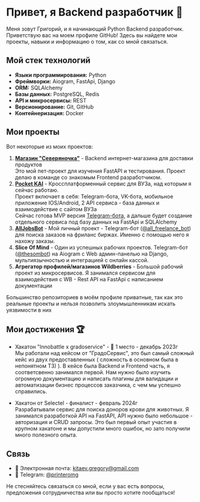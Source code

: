 # Привет, я Backend разработчик 👋

Меня зовут Григорий, и я начинающий Python Backend разработчик. Приветствую вас на моем профиле GitHub! Здесь вы найдете мои проекты, навыки и информацию о том, как со мной связаться.

## Мой стек технологий
- **Языки программирования:** Python
- **Фреймворки:** Aiogram, FastApi, Django
- **ORM:** SQLAlchemy
- **Базы данных:** PostgreSQL, Redis
- **API и микросервисы:** REST
- **Версионирование:** Git, GitHub
- **Контейнеризация:** Docker

## Мои проекты
Вот некоторые из моих проектов:

1. [**Магазин "Северяночка"**](https://github.com/PrinterOMG/SeveryanochkaBackend) - Backend интернет-магазина для доставки продуктов\
Это мой пет-проект для изучения FastAPI и тестирования. Проект делаю в команде со знакомым Frontend разработчиком.
2. [**Pocket KAI**](https://github.com/JudleTeam/KAI_Telegram_Bot) - Кроссплатформенный сервис для ВУЗа, над которым я сейчас работаю.\
Проект включает в себя: Telegram-бота, VK-бота, мобильное приложение IOS/Android, 2 API сервиса - база данных и взаимодействие с сайтом ВУЗа\
Сейчас готова MVP версия [Telegram-бота](https://t.me/kai_pup_beta_bot), а дальше будет создание отдельного сервиса под базу данных на FastApi и SQLAlchemy
3. [**AllJobsBot**](https://github.com/PrinterOMG/AllJobsBot) - Мой личный проект - Telegram-бот ([@all_freelance_bot](https://t.me/all_freelance_bot)) для поиска заказов на фриланс биржах. Именно с помощью него я нахожу заказы.
4. **Slice Of Mind** - Один из успешных рабочих проектов. Telegram-бот ([@thesombot](https://t.me/thesombot)) на Aiogram c Web админ-панелью на Django, мультиязычностью и интеграцией с онлайн кассой.
5. **Агрегатор профилей/магазинов Wildberries** - Большой рабочий проект из микросервисов. Я занимался сервисом для взаимодействия с WB - Rest API на FastApi с написанием документации

Большинство репозиториев в моём профиле приватные, так как это реальные проекты и нельзя позволить злоумышленникам искать уязвимости в них

## Мои достижения 🏆

* Хакатон "Innobattle x gradoservice" - 🥇 1 место - декабрь 2023г\
Мы работали над кейсом от "ГрадоСервис", это был самый сложный кейс из двух предоставленных ( сложность в основном была в непонятном ТЗ) ). В кейсе была Backend и Frontend часть, я соответсвенно занимался первой. Нам нужно было изучить огромную документацию и написать плагины для валидации и автоматизации бизнес процессов заказчика, с чем мы успешно справились.

* Хакатон от Selectel - финалист - февраль 2024г\
Разрабатывали сервис для поиска доноров крови для животных. Я занимался разработкой API на FastAPI, API нужно было небольшое - авторизация и CRUD запросы. Это был первый опыт участия в крупном хакатоне и мы допустили много ошибок, но зато получили много полезного опыта.

## Связь
- 📧 Электронная почта: [kitaev.gregory@gmail.com](mailto:kitaev.gregory@gmail.com)
- 📱 Telegram: [@printeromg](https://t.me/printeromg)

Не стесняйтесь связаться со мной, если у вас есть вопросы, предложения сотрудничества или вы просто хотите пообщаться!
